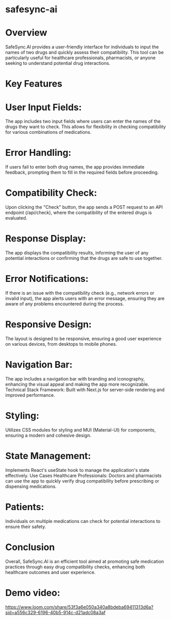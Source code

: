 # safesync-ai

# Overview 
SafeSync.AI provides a user-friendly interface for individuals to input the names of two drugs and quickly assess their compatibility. This tool can be particularly useful for healthcare professionals, pharmacists, or anyone seeking to understand potential drug interactions.

# Key Features 
# User Input Fields:

The app includes two input fields where users can enter the names of the drugs they want to check. This allows for flexibility in checking compatibility for various combinations of medications. 

# Error Handling:

If users fail to enter both drug names, the app provides immediate feedback, prompting them to fill in the required fields before proceeding. 

# Compatibility Check:

Upon clicking the "Check" button, the app sends a POST request to an API endpoint (/api/check), where the compatibility of the entered drugs is evaluated. 

# Response Display:

The app displays the compatibility results, informing the user of any potential interactions or confirming that the drugs are safe to use together. 

# Error Notifications:

If there is an issue with the compatibility check (e.g., network errors or invalid input), the app alerts users with an error message, ensuring they are aware of any problems encountered during the process. 

# Responsive Design:

The layout is designed to be responsive, ensuring a good user experience on various devices, from desktops to mobile phones. 

# Navigation Bar:

The app includes a navigation bar with branding and iconography, enhancing the visual appeal and making the app more recognizable. Technical Stack Framework: Built with Next.js for server-side rendering and improved performance. 

# Styling: 

Utilizes CSS modules for styling and MUI (Material-UI) for components, ensuring a modern and cohesive design. 

# State Management: 

Implements React's useState hook to manage the application's state effectively. Use Cases Healthcare Professionals: Doctors and pharmacists can use the app to quickly verify drug compatibility before prescribing or dispensing medications. 

# Patients: 

Individuals on multiple medications can check for potential interactions to ensure their safety. 
# Conclusion 

Overall, SafeSync.AI is an efficient tool aimed at promoting safe medication practices through easy drug compatibility checks, enhancing both healthcare outcomes and user experience.

# Demo video:
https://www.loom.com/share/53f3a6e050a340a8bdeba69411313d6a?sid=a556c329-6196-40b5-914c-d21adc08a3af
